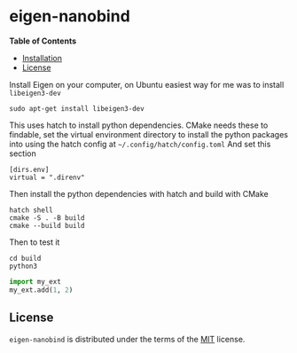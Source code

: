 # eigen-nanobind 

**Table of Contents**

- [Installation](#installation)
- [License](#license)


Install Eigen on your computer, on Ubuntu easiest way for me was to install `libeigen3-dev`

```
sudo apt-get install libeigen3-dev
```

This uses hatch to install python dependencies. CMake needs these to findable, set the virtual environment directory to install the python packages into using the hatch config at `~/.config/hatch/config.toml`
And set this section

```
[dirs.env]
virtual = ".direnv"
```

Then install the python dependencies with hatch and build with CMake

```
hatch shell
cmake -S . -B build
cmake --build build
```

Then to test it

```
cd build
python3
```

```python
import my_ext
my_ext.add(1, 2)
```

## License

`eigen-nanobind` is distributed under the terms of the [MIT](https://spdx.org/licenses/MIT.html) license.
